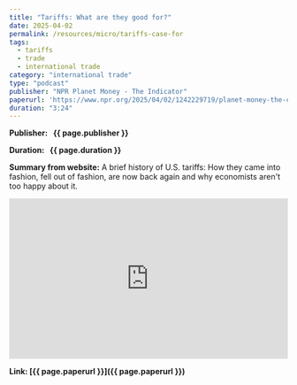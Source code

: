 ```yaml
---
title: "Tariffs: What are they good for?"
date: 2025-04-02
permalink: /resources/micro/tariffs-case-for
tags:
  - tariffs
  - trade
  - international trade
category: "international trade"
type: "podcast"
publisher: "NPR Planet Money - The Indicator"
paperurl: 'https://www.npr.org/2025/04/02/1242229719/planet-money-the-case-for-tariffs'
duration: "3:24"
---
```


<!-- Google tag (gtag.js) -->
<script async src="https://www.googletagmanager.com/gtag/js?id=G-Q95WSVMDNZ"></script>
<script>
  window.dataLayer = window.dataLayer || [];
  function gtag(){dataLayer.push(arguments);}
  gtag('js', new Date());

  gtag('config', 'G-Q95WSVMDNZ');
</script>


**<span class="bold-podcast">Publisher: </span>&nbsp;<span class="text-podcast"> {{ page.publisher }}</span>**

**<span class="bold-podcast">Duration: </span>&nbsp;<span class="text-podcast"> {{ page.duration }}</span>**

**<span class="bold-podcast">Summary from website:</span>**
A brief history of U.S. tariffs: How they came into fashion, fell out of fashion, are now back again and why economists aren't too happy about it.

<iframe src="https://www.npr.org/player/embed/1242229719/1268838261" width="100%" height="290" frameborder="0" scrolling="no" title="NPR embedded audio player"></iframe>



**<span class="small-podcast">Link:</span>&nbsp;<span class="links-podcast">[{{ page.paperurl }}]({{ page.paperurl }})</span>**